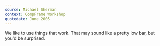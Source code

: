 ```yaml
---
source: Michael Sherman
context: CompFrame Workshop
quotedate: June 2005
---
```

We like to use things that work. That may sound like a pretty low bar, but you'd be surprised.
